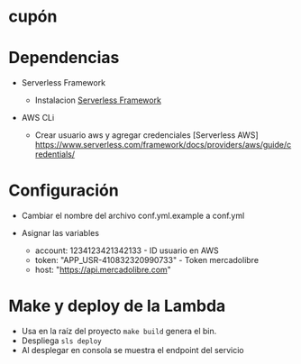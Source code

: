 # cupón

# Dependencias 

- Serverless Framework

    - Instalacion  [Serverless Framework](https://www.serverless.com/framework/docs/providers/aws/guide/installation/)

- AWS CLi 

   - Crear usuario aws y agregar credenciales [Serverless AWS] https://www.serverless.com/framework/docs/providers/aws/guide/credentials/

# Configuración

- Cambiar el nombre del archivo conf.yml.example a conf.yml

- Asignar las variables     

    - account:  1234123421342133  - ID usuario en AWS
    - token:    "APP_USR-410832320990733" - Token mercadolibre
    - host:     "https://api.mercadolibre.com"

# Make y deploy de la Lambda 

-  Usa en la raíz del proyecto `make build` genera el bin.
-  Despliega `sls deploy`
-  Al desplegar en consola se muestra el endpoint del servicio